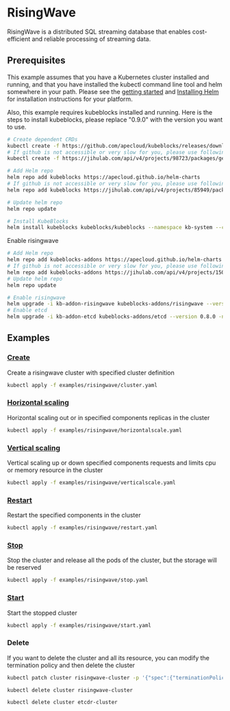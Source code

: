 # RisingWave

RisingWave is a distributed SQL streaming database that enables cost-efficient and reliable processing of streaming data.

## Prerequisites

This example assumes that you have a Kubernetes cluster installed and running, and that you have installed the kubectl command line tool and helm somewhere in your path. Please see the [getting started](https://kubernetes.io/docs/setup/)  and [Installing Helm](https://helm.sh/docs/intro/install/) for installation instructions for your platform.

Also, this example requires kubeblocks installed and running. Here is the steps to install kubeblocks, please replace "0.9.0" with the version you want to use.
```bash
# Create dependent CRDs
kubectl create -f https://github.com/apecloud/kubeblocks/releases/download/v0.9.0/kubeblocks_crds.yaml
# If github is not accessible or very slow for you, please use following command instead
kubectl create -f https://jihulab.com/api/v4/projects/98723/packages/generic/kubeblocks/v0.9.0/kubeblocks_crds.yaml

# Add Helm repo 
helm repo add kubeblocks https://apecloud.github.io/helm-charts
# If github is not accessible or very slow for you, please use following repo instead
helm repo add kubeblocks https://jihulab.com/api/v4/projects/85949/packages/helm/stable

# Update helm repo
helm repo update

# Install KubeBlocks
helm install kubeblocks kubeblocks/kubeblocks --namespace kb-system --create-namespace --version="0.9.0"
```
Enable risingwave
```bash
# Add Helm repo 
helm repo add kubeblocks-addons https://apecloud.github.io/helm-charts
# If github is not accessible or very slow for you, please use following repo instead
helm repo add kubeblocks-addons https://jihulab.com/api/v4/projects/150246/packages/helm/stable
# Update helm repo
helm repo update

# Enable risingwave 
helm upgrade -i kb-addon-risingwave kubeblocks-addons/risingwave --version 0.8.0 -n kb-system
# Enable etcd 
helm upgrade -i kb-addon-etcd kubeblocks-addons/etcd --version 0.8.0 -n kb-system
``` 

## Examples

### [Create](cluster.yaml) 
Create a risingwave cluster with specified cluster definition 
```bash
kubectl apply -f examples/risingwave/cluster.yaml
```

### [Horizontal scaling](horizontalscale.yaml)
Horizontal scaling out or in specified components replicas in the cluster
```bash
kubectl apply -f examples/risingwave/horizontalscale.yaml
```

### [Vertical scaling](verticalscale.yaml)
Vertical scaling up or down specified components requests and limits cpu or memory resource in the cluster
```bash
kubectl apply -f examples/risingwave/verticalscale.yaml
```

### [Restart](restart.yaml)
Restart the specified components in the cluster
```bash
kubectl apply -f examples/risingwave/restart.yaml
```

### [Stop](stop.yaml)
Stop the cluster and release all the pods of the cluster, but the storage will be reserved
```bash
kubectl apply -f examples/risingwave/stop.yaml
```

### [Start](start.yaml)
Start the stopped cluster
```bash
kubectl apply -f examples/risingwave/start.yaml
```

### Delete
If you want to delete the cluster and all its resource, you can modify the termination policy and then delete the cluster
```bash
kubectl patch cluster risingwave-cluster -p '{"spec":{"terminationPolicy":"WipeOut"}}' --type="merge"

kubectl delete cluster risingwave-cluster

kubectl delete cluster etcdr-cluster
```
